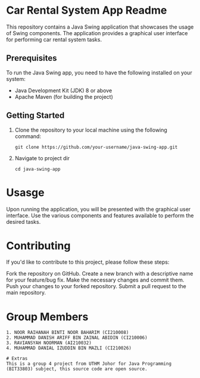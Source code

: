 # Car Rental System App Readme

This repository contains a Java Swing application that showcases the usage of Swing components. The application provides a graphical user interface for performing car rental system tasks.

## Prerequisites
To run the Java Swing app, you need to have the following installed on your system:
- Java Development Kit (JDK) 8 or above
- Apache Maven (for building the project)

## Getting Started

1. Clone the repository to your local machine using the following command:

   ```shell
   git clone https://github.com/your-username/java-swing-app.git

2. Navigate to project dir
   ```shell
   cd java-swing-app

# Usasge

Upon running the application, you will be presented with the graphical user interface. Use the various components and features available to perform the desired tasks.

# Contributing
If you'd like to contribute to this project, please follow these steps:

Fork the repository on GitHub.
Create a new branch with a descriptive name for your feature/bug fix.
Make the necessary changes and commit them.
Push your changes to your forked repository.
Submit a pull request to the main repository.

# Group Members
   ```shell
1. NOOR RAIHANAH BINTI NOOR BAHARIM (CI210008)
2. MUHAMMAD DANISH ARIFF BIN ZAINAL ABIDIN (CI210006)
3. RAVIANSYAH NOORMAN (AI210032)
4. MUHAMMAD DANIAL IZUDDIN BIN MAZLI (CI210026)

# Extras
This is a group 4 project from UTHM Johor for Java Programming (BIT33803) subject, this source code are open source.

